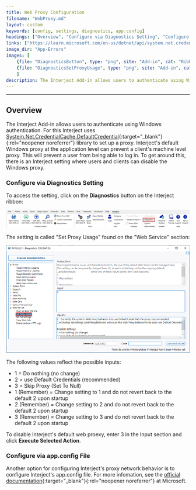 ```yaml
---
title: Web Proxy Configuration
filename: "WebProxy.md"
layout: custom
keywords: [config, settings, diagnostics, app.config]
headings: ["Overview", "Configure via Diagnostics Setting", "Configure via app.config File"]
links: ["https://learn.microsoft.com/en-us/dotnet/api/system.net.credentialcache.defaultcredentials", "https://learn.microsoft.com/en-us/dotnet/framework/configure-apps/file-schema/network/defaultproxy-element-network-settings"]
image_dir: "App-Errors"
images: [
	{file: "DiagnosticsButton", type: "png", site: "Add-in", cat: "Ribbon", sub: "", report: "", ribbon: "Advanced", config: ""}, 
	{file: "DiagnosticsSetProxyUsage", type: "png", site: "Add-in", cat: "Diagnostics", sub: "Set Proxy Usage", report: "", ribbon: "", config: ""}
	]
description: The Interject Add-in allows users to authenticate using Windows authentication. For this Interject uses the Microsoft DefaultCredential library to set up a proxy.
---
```

* * *

## Overview

The Interject Add-in allows users to authenticate using Windows authentication. For this Interject uses [System.Net.CredentialCache.DefaultCredential](https://learn.microsoft.com/en-us/dotnet/api/system.net.credentialcache.defaultcredentials){:target="_blank"}{:rel="noopener noreferrer"} library to set up a proxy. Interject's default Windows proxy at the application level can prevent a client's machine level proxy. This will prevent a user from being able to log in. To get around this, there is an Interject setting where users and clients can disable the Windows proxy.

### Configure via Diagnostics Setting

To access the setting, click on the **Diagnostics** button on the Interject ribbon:

![](/images/App-Errors/DiagnosticsButton.png)
<br>

The setting is called "Set Proxy Usage" found on the "Web Service" section:

![](/images/App-Errors/DiagnosticsSetProxyUsage.png)
<br>

The following values reflect the possible inputs:

- 1 = Do nothing (no change)
- 2 = use Default Credentials (recommended)
- 3 = Skip Proxy (Set To Null)
- 1 (Remember) = Change setting to 1 and do not revert back to the default 2 upon startup
- 2 (Remember) = Change setting to 2 and do not revert back to the default 2 upon startup
- 3 (Remember) = Change setting to 3 and do not revert back to the default 2 upon startup

To disable Interject's default web proexy, enter 3 in the Input section and click **Execute Selected Action**.

### Configure via app.config File

Another option for configuring Interject's proxy network behavior is to configure Interject's app.config file. For more infomation, see the [official documentation](https://learn.microsoft.com/en-us/dotnet/framework/configure-apps/file-schema/network/defaultproxy-element-network-settings){:target="_blank"}{:rel="noopener noreferrer"} at Microsoft.

